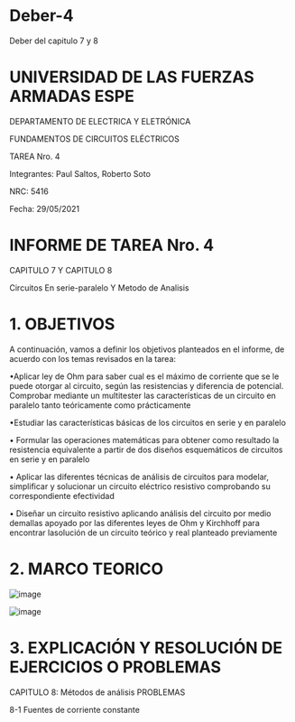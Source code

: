 # Deber-4

Deber del capitulo 7 y 8

# UNIVERSIDAD DE LAS FUERZAS ARMADAS ESPE 

DEPARTAMENTO DE ELECTRICA Y ELETRÓNICA 

 FUNDAMENTOS DE CIRCUITOS ELÉCTRICOS 

 TAREA Nro. 4

 Integrantes: Paul Saltos, Roberto Soto

 NRC: 5416

 Fecha: 29/05/2021

# INFORME DE TAREA Nro. 4

CAPITULO 7 Y CAPITULO 8 

Circuitos En serie-paralelo Y Metodo de Analisis

# 1.	OBJETIVOS 
 
 A continuación, vamos a definir los objetivos planteados en el informe, de acuerdo con los temas revisados en la tarea: 
 
•Aplicar ley de Ohm para saber cual es el máximo de corriente que se le puede otorgar al circuito, según las resistencias y diferencia de potencial. Comprobar mediante un multitester las características de un circuito en paralelo tanto teóricamente como prácticamente

•Estudiar las  características básicas de los circuitos en serie y en paralelo
 
• Formular las operaciones matemáticas para obtener como resultado la resistencia equivalente a partir de dos diseños esquemáticos de circuitos en serie y en paralelo 

• Aplicar las diferentes técnicas de análisis de circuitos para modelar, simplificar y solucionar un circuito eléctrico resistivo comprobando su correspondiente efectividad

• Diseñar un circuito resistivo aplicando análisis del circuito por medio demallas apoyado por las diferentes leyes de Ohm y Kirchhoff para encontrar lasolución de un circuito teórico y real planteado previamente

# 2.	MARCO TEORICO 

![image](https://user-images.githubusercontent.com/85178869/125468385-08b7b79e-73c0-4b7b-93e1-2d45c1c211b0.png)


![image](https://user-images.githubusercontent.com/85178869/125468202-e9f3c22c-9983-4230-8d05-090c114bcb9c.png)

# 3.	EXPLICACIÓN Y RESOLUCIÓN DE EJERCICIOS O PROBLEMAS 









CAPITULO 8: Métodos de análisis
PROBLEMAS

8-1 Fuentes de corriente constante 


